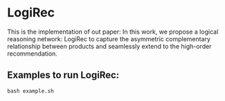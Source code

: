 # LogiRec


This is the implementation of out paper:
In this work, we propose a logical reasoning network: LogiRec to capture the asymmetric complementary relationship between products and seamlessly extend to the high-order recommendation.


## Examples to run LogiRec:

	bash example.sh



